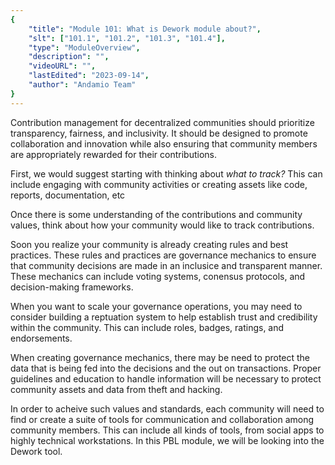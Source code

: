 ```yaml
---
{
    "title": "Module 101: What is Dework module about?",
    "slt": ["101.1", "101.2", "101.3", "101.4"],
    "type": "ModuleOverview",
    "description": "",
    "videoURL": "",
    "lastEdited": "2023-09-14",
    "author": "Andamio Team"
}
---
```


Contribution management for decentralized communities should prioritize transparency, fairness, and inclusivity.
It should be designed to promote collaboration and innovation while also ensuring that community members are appropriately rewarded for their contributions.

First, we would suggest starting with thinking about *what to track?*
This can include engaging with community activities or creating assets like code, reports, documentation, etc

Once there is some understanding of the contributions and community values, think about how your community would like to track contributions.

Soon you realize your community is already creating rules and best practices. These rules and practices are governance mechanics to ensure that community decisions are made in an inclusice and transparent manner.
These mechanics can include voting systems, conensus protocols, and decision-making frameworks.

When you want to scale your governance operations, you may need to consider building a reptuation system to help establish trust and credibility within the community.
This can include roles, badges, ratings, and endorsements.

When creating governance mechanics, there may be need to protect the data that is being fed into the decisions and the out on transactions.
Proper guidelines and education to handle information will be necessary to protect community assets and data from theft and hacking.

In order to acheive such values and standards, each community will need to find or create a suite of tools for communication and collaboration among community members.
This can include all kinds of tools, from social apps to highly technical workstations. In this PBL module, we will be looking into the Dework tool.